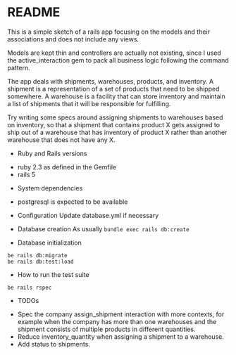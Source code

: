 # README

This is a simple sketch of a rails app focusing on the models and their associations and does not include any views.

Models are kept thin and controllers are actually not existing, since I used the active_interaction gem to pack all business logic following the command pattern.

The app deals with shipments, warehouses, products, and inventory. A shipment is a representation of a set of products that need to be shipped somewhere. A warehouse is a facility that can store inventory and maintain a list of shipments that it will be responsible for fulfilling.

Try writing some specs around assigning shipments to warehouses based on inventory, so that a shipment that contains product X gets assigned to ship out of a warehouse that has inventory of product X rather than another warehouse that does not have any X.

* Ruby and Rails versions
- ruby 2.3 as defined in the Gemfile
- rails 5

* System dependencies
- postgresql is expected to be available

* Configuration
Update database.yml if necessary

* Database creation
As usually `bundle exec rails db:create`

* Database initialization
```
be rails db:migrate
be rails db:test:load
```
* How to run the test suite
```
be rails rspec
```

* TODOs
- Spec the company assign_shipment interaction with more contexts, for example when the company has more than one warehouses and the shipment consists of multiple products in different quantities.
- Reduce inventory_quantity when assigning a shipment to a warehouse.
- Add status to shipments.
